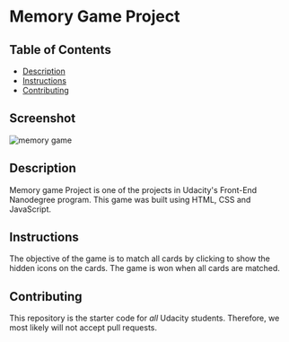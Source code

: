 # Memory Game Project

## Table of Contents

* [Description](#Description)
* [Instructions](#instructions)
* [Contributing](#contributing)


## Screenshot

![memory game](https://d17h27t6h515a5.cloudfront.net/topher/2017/February/589bb972_screen-shot-2017-02-07-at-3.03.15-pm/screen-shot-2017-02-07-at-3.03.15-pm.png)

## Description

Memory game Project is one of the projects in Udacity's Front-End Nanodegree program. This game was built using HTML, CSS and JavaScript.


## Instructions

The objective of the game is to match all cards by clicking to show the hidden icons on the cards. The game is won when all cards are matched.

## Contributing

This repository is the starter code for _all_ Udacity students. Therefore, we most likely will not accept pull requests.

